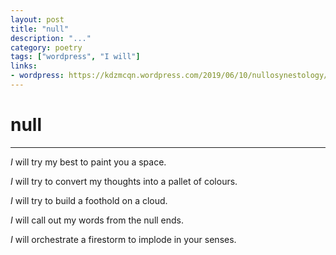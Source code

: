```yaml
---
layout: post
title: "null"
description: "..."
category: poetry
tags: ["wordpress", "I will"]
links:
- wordpress: https://kdzmcqn.wordpress.com/2019/06/10/nullosynestology/
---
```


# null 
---
<!-- wp:paragraph -->
<p><em>I </em>will try my best to paint you a space.</p>
<!-- /wp:paragraph -->

<!-- wp:paragraph -->
<p><em>I</em> will try to convert my thoughts into a pallet of colours.</p>
<!-- /wp:paragraph -->

<!-- wp:paragraph -->
<p><em>I</em> will try to build a foothold on a cloud.</p>
<!-- /wp:paragraph -->

<!-- wp:paragraph -->
<p><em>I</em> will call out my words from the null ends.</p>
<!-- /wp:paragraph -->

<!-- wp:paragraph -->
<p><em>I</em> will orchestrate a firestorm to implode in your senses.</p>
<!-- /wp:paragraph -->